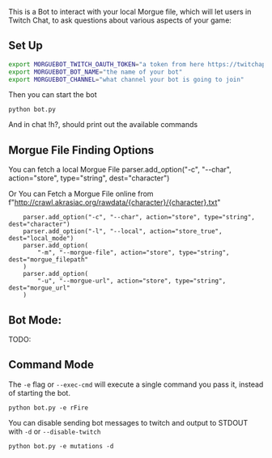 This is a Bot to interact with your local Morgue file, which will let users in Twitch Chat, to ask questions about various aspects of your game:

## Set Up

```bash
export MORGUEBOT_TWITCH_OAUTH_TOKEN="a token from here https://twitchapps.com/tmi/"
export MORGUEBOT_BOT_NAME="the name of your bot"
export MORGUEBOT_CHANNEL="what channel your bot is going to join"
```

Then you can start the bot
```
python bot.py
```

And in chat !h?, should print out the available commands

## Morgue File Finding Options

You can fetch a local Morgue File
parser.add_option("-c", "--char", action="store", type="string", dest="character")

Or You can Fetch a Morgue File online from
f"http://crawl.akrasiac.org/rawdata/{character}/{character}.txt"
```
    parser.add_option("-c", "--char", action="store", type="string", dest="character")
    parser.add_option("-l", "--local", action="store_true", dest="local_mode")
    parser.add_option(
        "-m", "--morgue-file", action="store", type="string", dest="morgue_filepath"
    )
    parser.add_option(
        "-u", "--morgue-url", action="store", type="string", dest="morgue_url"
    )
```

## Bot Mode:

TODO:

## Command Mode

The `-e` flag or `--exec-cmd` will execute a single command you pass it, instead of starting the bot.
```
python bot.py -e rFire
```

You can disable sending bot messages to twitch and output to STDOUT with `-d` or `--disable-twitch`

```
python bot.py -e mutations -d
```
